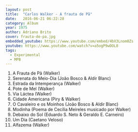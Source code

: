 ```yaml
---
layout: post
title:  "Carlos Walker - A frauta de Pã"
date:   2016-06-21 06:22:28
category: Album
year: 1975
author: Adriano Brito
cover: frauta-de-pa.jpg
embedded_youtube: https://www.youtube.com/embed/4bX3Lnom0Zs
youtube: https://www.youtube.com/watch?v=a5ogP9wDOL8
tags:
  - Experimental
  - MPB
---
```


1. A Frauta de Pã (Walker)
2. Serenata do Meio-Dia (João Bosco & Aldir Blanc)
3. Estrada da Intemperança (Walker)
4. Pote de Mel (Walker)
5. Via Láctea (Walker)
6. Cidade Americana (Piry & Walker)
7. O Cavaleiro e os Moinhos (João Bosco & Aldir Blanc)
8. Modinha (Poema de Cecília Meireles musicado por Walker)
9. Debaixo do Sol (Eduardo S. Neto & Geraldo E. Carneiro)
10. Um Dia (Caetano Veloso)
11. Alfazema (Walker)
